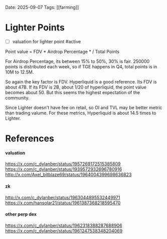 Date: 2025-09-07
Tags: [[farming]]

# Lighter Points

- [ ] valuation for lighter point #active 

Point value = FDV * Airdrop Percentage * / Total Points

For Airdrop Percentage, its between  15% to 50%, 30% is fair.
250000 points is distributed each week, so if TGE happens in Q4, total points is in 10M to 12.5M.

So again the key factor is FDV. Hyperliquid is a good reference. Its FDV is about 47B. If its FDV is 2B, about 1/20 of hyperliquid, the point value becomes about 50. But this seems the highest expectation of the community.

Since Lighter doesn't have fee on retail, so OI and TVL may be better metric than trading valume. For these metrics, Hyperliquid is about 14.5 times to Lighter.




# References
#### valuation
https://x.com/c_dylanber/status/1957269172515385809
https://x.com/c_dylanber/status/1939572932696780916
http://x.com/Axel_bitblaze69/status/1964004399698636823
#### zk
http://x.com/c_dylanber/status/1963044895532449971
https://x.com/hansolar21/status/1961387368218595470
#### other perp dex
https://x.com/c_dylanber/status/1962318388287688906
https://x.com/c_dylanber/status/1961247538348204069
